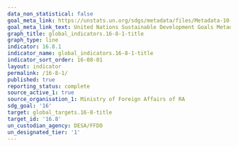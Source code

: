 ```yaml
---
data_non_statistical: false
goal_meta_link: https://unstats.un.org/sdgs/metadata/files/Metadata-10-06-01.pdf
goal_meta_link_text: United Nations Sustainable Development Goals Metadata (pdf 1361kB)
graph_title: global_indicators.16-8-1-title
graph_type: line
indicator: 16.8.1
indicator_name: global_indicators.16-8-1-title
indicator_sort_order: 16-08-01
layout: indicator
permalink: /16-8-1/
published: true
reporting_status: complete
source_active_1: true
source_organisation_1: Ministry of Foreign Affairs of RA
sdg_goal: '16'
target: global_targets.16-8-title
target_id: '16.8'
un_custodian_agency: DESA/FFDO
un_designated_tier: '1'
---
```

